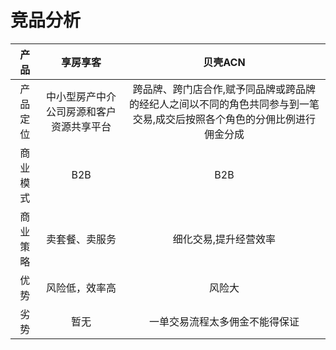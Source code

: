 # 竞品分析

| 产品 | 享房享客 | 贝壳ACN |
| :-: | :-: | :-: |
| 产品定位 | 中小型房产中介公司房源和客户资源共享平台 | 跨品牌、跨门店合作,赋予同品牌或跨品牌的经纪人之间以不同的角色共同参与到一笔交易,成交后按照各个角色的分佣比例进行佣金分成 |
| 商业模式 | B2B | B2B |
| 商业策略 | 卖套餐、卖服务 | 细化交易,提升经营效率 |
| 优势 | 风险低，效率高 | 风险大 |
| 劣势 | 暂无 | 一单交易流程太多佣金不能得保证 |
